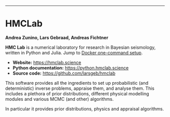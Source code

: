 ---

# HMCLab

__Andrea Zunino, Lars Gebraad, Andreas Fichtner__

**HMC Lab** is a numerical laboratory for research in Bayesian seismology, written in Python and Julia. Jump to [Docker one-command setup](#docker-one-command-setup).

- **Website:** https://hmclab.science
- **Python documentation:** https://python.hmclab.science
- **Source code:** https://github.com/larsgeb/hmclab

This software provides all the ingredients to set up probabilistic (and deterministic) inverse
problems, appraise them, and analyse them. This includes a plethora of prior
distributions, different physical modelling modules and various MCMC (and
other) algorithms. 

In particular it provides prior distributions, physics and appraisal algorithms.
